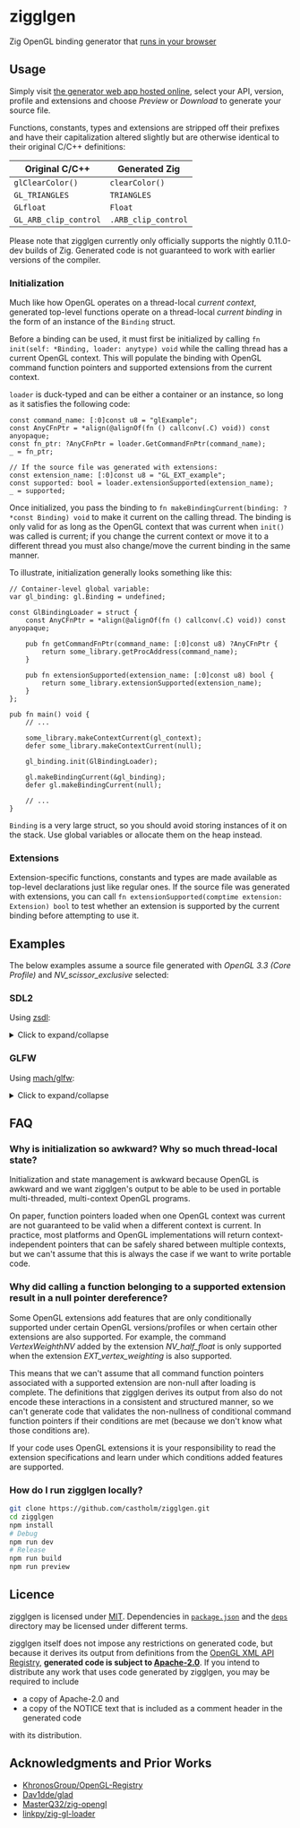 # zigglgen

Zig OpenGL binding generator that [runs in your browser](https://castholm.github.io/zigglgen/)

## Usage

Simply visit [the generator web app hosted online](https://castholm.github.io/zigglgen/), select your API, version,
profile and extensions and choose *Preview* or *Download* to generate your source file.

Functions, constants, types and extensions are stripped off their prefixes and have their capitalization altered
slightly but are otherwise identical to their original C/C++ definitions:

| Original C/C++        | Generated Zig       |
|-----------------------|---------------------|
| `glClearColor()`      | `clearColor()`      |
| `GL_TRIANGLES`        | `TRIANGLES`         |
| `GLfloat`             | `Float`             |
| `GL_ARB_clip_control` | `.ARB_clip_control` |

Please note that zigglgen currently only officially supports the nightly 0.11.0-dev builds of Zig. Generated code is not
guaranteed to work with earlier versions of the compiler.

### Initialization

Much like how OpenGL operates on a thread-local *current context*, generated top-level functions operate on a
thread-local *current binding* in the form of an instance of the `Binding` struct.

Before a binding can be used, it must first be initialized by calling `fn init(self: *Binding, loader: anytype) void`
while the calling thread has a current OpenGL context. This will populate the binding with OpenGL command function
pointers and supported extensions from the current context.

`loader` is duck-typed and can be either a container or an instance, so long as it satisfies the following code:

```zig
const command_name: [:0]const u8 = "glExample";
const AnyCFnPtr = *align(@alignOf(fn () callconv(.C) void)) const anyopaque;
const fn_ptr: ?AnyCFnPtr = loader.GetCommandFnPtr(command_name);
_ = fn_ptr;

// If the source file was generated with extensions:
const extension_name: [:0]const u8 = "GL_EXT_example";
const supported: bool = loader.extensionSupported(extension_name);
_ = supported;
```

Once initialized, you pass the binding to `fn makeBindingCurrent(binding: ?*const Binding) void` to make it current on
the calling thread. The binding is only valid for as long as the OpenGL context that was current when `init()` was
called is current; if you change the current context or move it to a different thread you must also change/move the
current binding in the same manner.

To illustrate, initialization generally looks something like this:

```zig
// Container-level global variable:
var gl_binding: gl.Binding = undefined;

const GlBindingLoader = struct {
    const AnyCFnPtr = *align(@alignOf(fn () callconv(.C) void)) const anyopaque;

    pub fn getCommandFnPtr(command_name: [:0]const u8) ?AnyCFnPtr {
        return some_library.getProcAddress(command_name);
    }

    pub fn extensionSupported(extension_name: [:0]const u8) bool {
        return some_library.extensionSupported(extension_name);
    }
};

pub fn main() void {
    // ...

    some_library.makeContextCurrent(gl_context);
    defer some_library.makeContextCurrent(null);

    gl_binding.init(GlBindingLoader);

    gl.makeBindingCurrent(&gl_binding);
    defer gl.makeBindingCurrent(null);

    // ...
}
```

`Binding` is a very large struct, so you should avoid storing instances of it on the stack. Use global variables or
allocate them on the heap instead.

### Extensions

Extension-specific functions, constants and types are made available as top-level declarations just like regular ones.
If the source file was generated with extensions, you can call `fn extensionSupported(comptime extension: Extension)
bool` to test whether an extension is supported by the current binding before attempting to use it.

## Examples

The below examples assume a source file generated with *OpenGL 3.3 (Core Profile)* and *NV_scissor_exclusive* selected:

### SDL2

Using [zsdl](https://github.com/michal-z/zig-gamedev/tree/main/libs/zsdl):

<details><summary>Click to expand/collapse</summary>

```zig
const sdl = @import("zsdl");
const gl = @import("gl.zig");

var gl_binding: gl.Binding = undefined;

const GlBindingLoader = struct {
    const c_fn_alignment = @alignOf(fn () callconv(.C) void);
    const AnyCFnPtr = *align(c_fn_alignment) const anyopaque;

    pub fn getCommandFnPtr(command_name: [:0]const u8) ?AnyCFnPtr {
        return @alignCast(c_fn_alignment, sdl.gl.getProcAddress(command_name));
    }

    pub fn extensionSupported(extension_name: [:0]const u8) bool {
        return sdl.gl.isExtensionSupported(extension_name);
    }
};

pub fn main() !void {
    try sdl.init(.{ .video = true });
    defer sdl.quit();

    try sdl.gl.setAttribute(.context_profile_mask, @enumToInt(sdl.gl.Profile.core));
    try sdl.gl.setAttribute(.context_major_version, gl.info.api_version_major);
    try sdl.gl.setAttribute(.context_minor_version, gl.info.api_version_minor);
    const gl_context_flags = sdl.gl.ContextFlags{ .forward_compatible = true };
    try sdl.gl.setAttribute(.context_flags, @bitCast(i32, gl_context_flags));
    const window = try sdl.Window.create(
        "OpenGL is a art",
        sdl.Window.pos_undefined,
        sdl.Window.pos_undefined,
        640,
        480,
        .{ .opengl = true },
    );
    defer window.destroy();

    const gl_context = try sdl.gl.createContext(window);
    defer sdl.gl.deleteContext(gl_context);

    gl_binding.init(GlBindingLoader);

    gl.makeBindingCurrent(&gl_binding);
    defer gl.makeBindingCurrent(null);

    try sdl.gl.setSwapInterval(1);

    main_loop: while (true) {
        var event: sdl.Event = undefined;
        while (sdl.pollEvent(&event)) {
            if (event.type == .quit) break :main_loop;
        }

        gl.disable(gl.SCISSOR_TEST);
        if (gl.extensionSupported(.NV_scissor_exclusive)) {
            gl.disable(gl.SCISSOR_TEST_EXCLUSIVE_NV);
            gl.clearBufferfv(gl.COLOR, 0, &[_]gl.Float{ 1, 0.8, 0.2, 1 });
            gl.enable(gl.SCISSOR_TEST_EXCLUSIVE_NV);
            gl.scissorExclusiveNV(72, 56, 8, 8);
        }
        gl.clearBufferfv(gl.COLOR, 0, &[_]gl.Float{ 1, 1, 1, 1 });
        gl.enable(gl.SCISSOR_TEST);
        const magic: u256 = 0x1FF8200446024F3A8071E321B0EDAC0A9BFA56AA4BFA26AA13F20802060401F8;
        var i: gl.Int = 0;
        while (i < 256) : (i += 1) {
            if (magic >> @intCast(u8, i) & 1 != 0) {
                gl.scissor(@rem(i, 16) * 8 + 8, @divTrunc(i, 16) * 8 + 8, 8, 8);
                gl.clearBufferfv(gl.COLOR, 0, &[_]gl.Float{ 0, 0, 0, 1 });
            }
        }

        sdl.gl.swapWindow(window);
    }
}
```

</details>

### GLFW

Using [mach/glfw](https://github.com/hexops/mach-glfw):

<details><summary>Click to expand/collapse</summary>

```zig
const glfw = @import("glfw");
const gl = @import("gl.zig");

var gl_binding: gl.Binding = undefined;

const GlBindingLoader = struct {
    pub fn getCommandFnPtr(command_name: [:0]const u8) ?glfw.GLProc {
        return glfw.getProcAddress(command_name);
    }

    pub fn extensionSupported(extension_name: [:0]const u8) bool {
        return glfw.extensionSupported(extension_name);
    }
};

pub fn main() !void {
    if (!glfw.init(.{})) return error.GlfwInitFailed;
    defer glfw.terminate();

    const window = glfw.Window.create(640, 480, "OpenGL is a art", null, null, .{
        .context_version_major = gl.info.api_version_major,
        .context_version_minor = gl.info.api_version_minor,
        .opengl_profile = .opengl_core_profile,
        .opengl_forward_compat = true,
    }) orelse return error.GlfwInitFailed;
    defer window.destroy();

    glfw.makeContextCurrent(window);
    defer glfw.makeContextCurrent(null);

    gl_binding.init(GlBindingLoader);

    gl.makeBindingCurrent(&gl_binding);
    defer gl.makeBindingCurrent(null);

    glfw.swapInterval(1);

    main_loop: while (true) {
        glfw.pollEvents();
        if (window.shouldClose()) break :main_loop;

        gl.disable(gl.SCISSOR_TEST);
        if (gl.extensionSupported(.NV_scissor_exclusive)) {
            gl.disable(gl.SCISSOR_TEST_EXCLUSIVE_NV);
            gl.clearBufferfv(gl.COLOR, 0, &[_]gl.Float{ 1, 0.8, 0.2, 1 });
            gl.enable(gl.SCISSOR_TEST_EXCLUSIVE_NV);
            gl.scissorExclusiveNV(72, 56, 8, 8);
        }
        gl.clearBufferfv(gl.COLOR, 0, &[_]gl.Float{ 1, 1, 1, 1 });
        gl.enable(gl.SCISSOR_TEST);
        const magic: u256 = 0x1FF8200446024F3A8071E321B0EDAC0A9BFA56AA4BFA26AA13F20802060401F8;
        var i: gl.Int = 0;
        while (i < 256) : (i += 1) {
            if (magic >> @intCast(u8, i) & 1 != 0) {
                gl.scissor(@rem(i, 16) * 8 + 8, @divTrunc(i, 16) * 8 + 8, 8, 8);
                gl.clearBufferfv(gl.COLOR, 0, &[_]gl.Float{ 0, 0, 0, 1 });
            }
        }

        window.swapBuffers();
    }
}
```

</details>

## FAQ

### Why is initialization so awkward? Why so much thread-local state?

Initialization and state management is awkward because OpenGL is awkward and we want zigglgen's output to be able to be
used in portable multi-threaded, multi-context OpenGL programs.

On paper, function pointers loaded when one OpenGL context was current are not guaranteed to be valid when a different
context is current. In practice, most platforms and OpenGL implementations will return context-independent pointers that
can be safely shared between multiple contexts, but we can't assume that this is always the case if we want to write
portable code.

### Why did calling a function belonging to a supported extension result in a null pointer dereference?

Some OpenGL extensions add features that are only conditionally supported under certain OpenGL versions/profiles or when
certain other extensions are also supported. For example, the command *VertexWeighthNV* added by the extension
*NV_half_float* is only supported when the extension *EXT_vertex_weighting* is also supported.

This means that we can't assume that all command function pointers associated with a supported extension are non-null
after loading is complete. The definitions that zigglgen derives its output from also do not encode these interactions
in a consistent and structured manner, so we can't generate code that validates the non-nullness of conditional command
function pointers if their conditions are met (because we don't know what those conditions are).

If your code uses OpenGL extensions it is your responsibility to read the extension specifications and learn under which
conditions added features are supported.

### How do I run zigglgen locally?

```sh
git clone https://github.com/castholm/zigglgen.git
cd zigglgen
npm install
# Debug
npm run dev
# Release
npm run build
npm run preview
```

## Licence

zigglgen is licensed under [MIT](LICENSE.md). Dependencies in [`package.json`](package.json) and the [`deps`](deps)
directory may be licensed under different terms.

zigglgen itself does not impose any restrictions on generated code, but because it derives its output from definitions
from the [OpenGL XML API Registry](deps/gl.xml), **generated code is subject to
[Apache-2.0](deps/LICENSE-Apache-2.0.txt)**. If you intend to distribute any work that uses code generated by zigglgen,
you may be required to include

- a copy of Apache-2.0 and
- a copy of the NOTICE text that is included as a comment header in the generated code

with its distribution.

## Acknowledgments and Prior Works

- [KhronosGroup/OpenGL-Registry](https://github.com/KhronosGroup/OpenGL-Registry)
- [Dav1dde/glad](https://github.com/Dav1dde/glad)
- [MasterQ32/zig-opengl](https://github.com/MasterQ32/zig-opengl)
- [linkpy/zig-gl-loader](https://github.com/linkpy/zig-gl-loader)

